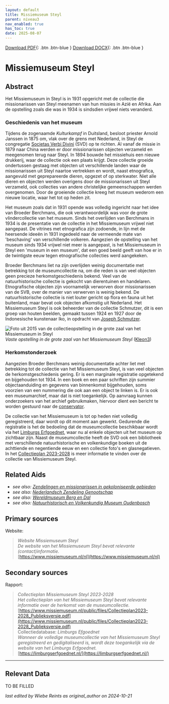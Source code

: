 ```yaml
---
layout: default
title: Missiemuseum Steyl
parent: niveau3
nav_enabled: true
has_toc: true
date: 2025-08-07
--- 
```



[Download PDF](https://raw.githubusercontent.com/colonial-heritage/research-guides-dev/refs/heads/main/EXPORTS/PDF/niveau3/Dutch/MissiemuseumSteyl.pdf){: .btn .btn-blue }     [Download DOCX](https://raw.githubusercontent.com/colonial-heritage/research-guides-dev/refs/heads/main/EXPORTS/DOCX/niveau3/Dutch/MissiemuseumSteyl.docx){: .btn .btn-blue }


# Missiemuseum Steyl


## Abstract

Het Missiemuseum in Steyl is in 1931 opgericht met de collectie die missionarissen van Steyl meenamen van hun missies in Azië en Afrika. Aan de opstelling zoals die was in 1934 is sindsdien vrijwel niets veranderd.

### Geschiedenis van het museum

Tijdens de zogenaamde *Kulturkampf* in Duitsland, besloot priester Arnold Janssen in 1875 om, vlak over de grens met Nederland, in Steyl de congregatie [Societas Verbi Divini](http://www.wikidata.org/entity/Q696656) (SVD) op te richten. Al vanaf de missie in 1879 naar China werden er door missionarissen objecten verzameld en meegenomen terug naar Steyl. In 1894 bouwde het missiehuis een nieuwe drukkerij, waar de collectie ook een plaats krijgt. Deze collectie groeide ondertussen gestaag met objecten uit verschillende landen waar de missionarissen uit Steyl naartoe vertrekken en wordt, naast etnografica, aangevuld met geprepareerde dieren, opgezet of op sterkwater. Niet alle dieren en objecten werden overigens door de missionarissen uit Steyl verzameld, ook collecties van andere christelijke gemeenschappen werden overgenomen. Door de groeiende collectie kreeg het museum wederom een nieuwe locatie, waar het tot op heden zit.

Het museum zoals dat in 1931 opende was volledig ingericht naar het idee van Broeder Berchmans, die ook verantwoordelijk was voor de grote vlindercollectie van het museum. Sinds het overlijden van Berchmans in 1934 is de presentatie van de collectie in het Missiemuseum vrijwel niet aangepast. De vitrines met etnografica zijn zodoende, in lijn met de heersende ideeën in 1931 ingedeeld naar de vermeende mate van 'beschaving' van verschillende volkeren. Aangezien de opstelling van het museum sinds 1934 vrijwel niet meer is aangepast, is het Missiemuseum in Steyl een 'museum in een museum', dat een goed beeld geeft van hoe er in de twintigste eeuw tegen etnografische collecties werd aangekeken.

Broeder Berchmans liet na zijn overlijden weinig documentatie met betrekking tot de museumcollectie na, om die reden is van veel objecten geen precieze herkomstgeschiedenis bekend. Veel van de natuurhistorische collectie is gekocht van dierentuinen en handelaren. Etnografische objecten zijn voornamelijk verworven door missionarissen van de SVB, over de manier van verwerven is weinig bekend. De natuurhistorische collectie is niet louter gericht op flora en fauna uit het buitenland, maar bevat ook objecten afkomstig uit Nederland. Het Missiemuseum Steyl is ook beheerder van de collectie Schmutzer, dit is een groep van houten beelden, gemaakt tussen 1924 en 1927 door de Indonesische kunstenaar Iko, in opdracht van [Joseph Schmutzer](http://www.wikidata.org/entity/Q1876872).

![Foto uit 2015 van de collectieopstelling in de grote zaal van het Missiemuseum in Steyl](https://upload.wikimedia.org/wikipedia/commons/9/9e/Missiemuseum_Steyl-Tegelen%2C_grote_zaal%2C_vaste_collectie_02.jpg)
_Vaste opstelling in de grote zaal van het Missiemuseum Steyl_ ([Kleon3](https://commons.wikimedia.org/wiki/File:Missiemuseum_Steyl-Tegelen,_grote_zaal,_vaste_collectie_02.jpg))

### Herkomstonderzoek

Aangezien Broeder Berchmans weinig documentatie achter liet met betrekking tot de collectie van het Missiemuseum Steyl, is van veel objecten de herkomstgeschiedenis gering. Er is een marginale registratie opgetekend en bijgehouden tot 1934. In een boek en een paar schriften zijn summier objectaanduiding en gegevens van binnenkomst bijgehouden, soms voorzien van een nummering die ook aan een object te linken is. Er is ook een museumarchief, maar dat is niet toegankelijk. Op aanvraag kunnen onderzoekers van het archief gebruikmaken, hiervoor dient een bericht te worden gestuurd naar de [conservator](mailto:conservator@missiemuseumsteyl.nl). 

De collectie van het Missiemuseum is tot op heden niet volledig geregistreerd, daar wordt op dit moment aan gewerkt. Gedurende die registratie is het de bedoeling dat de museumcollectie beschikbaar wordt via het [Limburgs Erfgoednet](https://limburgserfgoednet.nl/), waar nu al enkele objecten uit het museum op zichtbaar zijn. Naast de museumcollectie heeft de SVD ook een bibliotheek met verschillende natuurhistorische en volkenkundige boeken uit de achttiende en negentiende eeuw en een collectie foto's en glasnegatieven. In het [Collectieplan 2023-2028](https://www.missiemuseum.nl/public/files/Collectieplan2023-2028_Publieksversie.pdf) is meer informatie te vinden over de collectie van Missiemuseum Steyl.


## Related Aids

 - _see also: [Zendelingen en missionarissen in gekoloniseerde gebieden](niveau2/Dutch/ChristianMission_20240326.yml)_  
 - _see also: [Nederlandsch Zendeling Genootschap](niveau3/Dutch/NZG_20240314.yml)_  
 - _see also: [Wereldmuseum Berg en Dal](niveau3/Dutch/WMBergEnDal_20241001.yml)_  
 - _see also: [Natuurhistorisch en Volkenkundig Museum Oudenbosch](niveau3/Dutch/MOudenbosch_20250603.yml)_  

## Primary sources

Website:
  > *Website Missiemuseum Steyl*  
> _De website van het Missiemuseum Steyl bevat relevante (contact)informatie._  
> [https://www.missiemuseum.nl/nl](https://www.missiemuseum.nl/nl)  
## Secondary sources

Rapport:
  > *Collectieplan Missiemuseum Steyl 2023-2028*  
> _Het collectieplan van het Missiemuseum Steyl bevat relevante informatie over de herkomst van de museumcollectie._  
> [https://www.missiemuseum.nl/public/files/Collectieplan2023-2028_Publieksversie.pdf](https://www.missiemuseum.nl/public/files/Collectieplan2023-2028_Publieksversie.pdf)  
Collectiedatabase:
  > *Limburgs Efgoednet*  
> _Wanneer de volledige museumcollectie van het Missiemuseum Steyl geregistreerd en gedigitaliseerd is, wordt deze toegankelijk via de website van het Limburgs Erfgoednet._  
> [https://limburgserfgoednet.nl/](https://limburgserfgoednet.nl/)  


---
## Relevant Data 
TO BE FILLED

_last edited by Wiebe Reints as original_author on 2024-10-21_
        